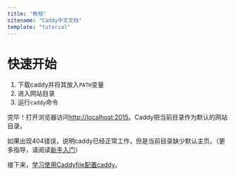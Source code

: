```yaml
---
title: "教程"
sitename: "Caddy中文文档"
template: "tutorial"
---
```


# 快速开始

1. 下载caddy并将其放入`PATH`变量
2. 进入网站目录
3. 运行`caddy`命令

完毕！打开浏览器访问<http://localhost:2015>。Caddy把当前目录作为默认的网站目录。

如果出现404错误，说明caddy已经正常工作，但是当前目录缺少默认主页。（更多指导，请阅读[新手入门](beginner.md)）

接下来，[学习使用Caddyfile配置caddy](caddyfile.md)。
